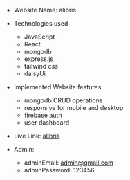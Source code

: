 * Website Name: alibris

* Technologies used
    * JavaScript
    * React
    * mongodb
    * express.js
    * tailwind css
    * daisyUi

* Implemented Website features
    * mongodb CRUD operations
    * responsive for mobile and desktop
    * firebase auth
    * user dashboard

* Live Link: [alibris](https://alibris-fc03d.web.app)

* Admin:
    * adminEmail: admin@gmail.com
    * adminPassword: 123456
